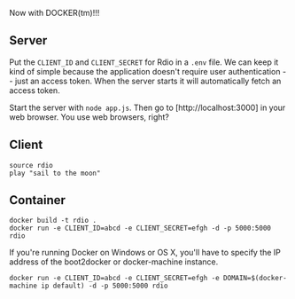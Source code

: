 Now with DOCKER(tm)!!!

## Server

Put the `CLIENT_ID` and `CLIENT_SECRET` for Rdio in a `.env` file.  We can keep
it kind of simple because the application doesn't require user authentication
-- just an access token.  When the server starts it will automatically fetch an
access token.

Start the server with `node app.js`.  Then go to [http://localhost:3000] in
your web browser.  You use web browsers, right?

## Client

    source rdio
    play "sail to the moon"

## Container

    docker build -t rdio .
    docker run -e CLIENT_ID=abcd -e CLIENT_SECRET=efgh -d -p 5000:5000 rdio

If you're running Docker on Windows or OS X, you'll have to specify the IP
address of the boot2docker or docker-machine instance.

    docker run -e CLIENT_ID=abcd -e CLIENT_SECRET=efgh -e DOMAIN=$(docker-machine ip default) -d -p 5000:5000 rdio
